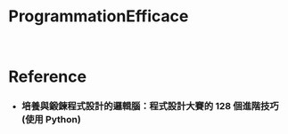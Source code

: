 ProgrammationEfficace
=====
<br />

Reference
=====
* ### 培養與鍛鍊程式設計的邏輯腦：程式設計大賽的 128 個進階技巧 (使用 Python)
